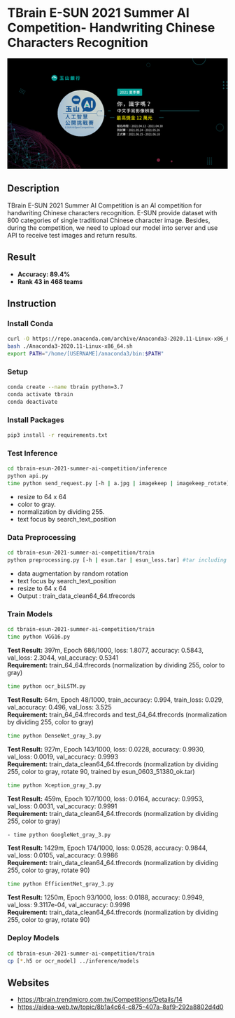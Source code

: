 # TBrain E-SUN 2021 Summer AI Competition- Handwriting Chinese Characters Recognition
![E-SUN Competition](https://github.com/ywtai/tbrain-esun-2021-summer-ai-competition/blob/main/image/tbrain.png?raw=true)

## Description
TBrain E-SUN 2021 Summer AI Competition is an AI competition for handwriting Chinese characters recognition. E-SUN provide dataset with 800 categories of single traditional Chinese character image. Besides, during the competition, we need to upload our model into server and use API to receive test images and return results.


## Result 
- **Accuracy: 89.4%**
- **Rank 43 in 468 teams**


## Instruction

### Install Conda
```bash
curl -O https://repo.anaconda.com/archive/Anaconda3-2020.11-Linux-x86_64.sh
bash ./Anaconda3-2020.11-Linux-x86_64.sh
export PATH="/home/[USERNAME]/anaconda3/bin:$PATH"
```


### Setup
```bash
conda create --name tbrain python=3.7
conda activate tbrain
conda deactivate
```

### Install Packages
```bash
pip3 install -r requirements.txt
```

### Test Inference
```bash
cd tbrain-esun-2021-summer-ai-competition/inference
python api.py
time python send_request.py [-h | a.jpg | imagekeep | imagekeep_rotate]
```
- resize to 64 x 64
- color to gray.
- normalization by dividing 255.
- text focus by search_text_position


### Data Preprocessing
```bash
cd tbrain-esun-2021-summer-ai-competition/train
python preprocessing.py [-h | esun.tar | esun_less.tar] #tar including original images
```
- data augmentation by random rotation
- text focus by search_text_position
- resize to 64 x 64
- Output : train_data_clean64_64.tfrecords

### Train Models
```bash
cd tbrain-esun-2021-summer-ai-competition/train
time python VGG16.py
```
**Test Result:** 397m, Epoch 686/1000,  loss: 1.8077, accuracy: 0.5843,  val_loss: 2.3044, val_accuracy: 0.5341<br>
**Requirement:** train_64_64.tfrecords (normalization by dividing 255, color to gray)

```bash
time python ocr_biLSTM.py
```
**Test Result:** 64m, Epoch 48/1000, train_accuracy: 0.994, train_loss: 0.029, val_accuracy: 0.496, val_loss: 3.525<br>
**Requirement:** train_64_64.tfrecords and test_64_64.tfrecords (normalization by dividing 255, color to gray)

```bash
time python DenseNet_gray_3.py
```
**Test Result:** 927m, Epoch 143/1000, loss: 0.0228, accuracy: 0.9930, val_loss: 0.0019, val_accuracy: 0.9993<br>
**Requirement:** train_data_clean64_64.tfrecords (normalization by dividing 255, color to gray, rotate 90, trained by esun_0603_51380_ok.tar)

```bash
time python Xception_gray_3.py
```
**Test Result:** 459m, Epoch 107/1000, loss: 0.0164, accuracy: 0.9953, val_loss: 0.0031, val_accuracy: 0.9991<br>
**Requirement:** train_data_clean64_64.tfrecords (normalization by dividing 255, color to gray)

```bash
- time python GoogleNet_gray_3.py
```
**Test Result:** 1429m, Epoch 174/1000, loss: 0.0528, accuracy: 0.9844, val_loss: 0.0105, val_accuracy: 0.9986<br>
**Requirement:** train_data_clean64_64.tfrecords (normalization by dividing 255, color to gray, rotate 90)
```bash
time python EfficientNet_gray_3.py
```
**Test Result:** 1250m, Epoch 93/1000, loss: 0.0188, accuracy: 0.9949, val_loss: 9.3117e-04, val_accuracy: 0.9998<br>
**Requirement:** train_data_clean64_64.tfrecords (normalization by dividing 255, color to gray, rotate 90)

### Deploy Models
```bash
cd tbrain-esun-2021-summer-ai-competition/train
cp [*.h5 or ocr_model] ../inference/models
```

## Websites
- https://tbrain.trendmicro.com.tw/Competitions/Details/14
- https://aidea-web.tw/topic/8b1a4c64-c875-407a-8af9-292a8802d4d0
